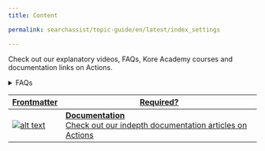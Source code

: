 ```yaml
---
title: Content

permalink: searchassist/topic-guide/en/latest/index_settings

---
```

<!--#### Topic Guide
######  Actions-->

  Check out our explanatory videos, FAQs, Kore Academy courses and documentation links on Actions.


<details>
  <summary>FAQs
  </summary>

  <a class="doc-link" target="_blank" href="https://docs.kore.ai/searchassist/concepts/managing-content/linking-your-virtual-assistant/#Integrating_Virtual_Assistant_With_Your_SearchAssist_App">
 
  How do I integrate a Virtual Assistant with the application?

</a>

 <a class="doc-link" target="_blank" href="https://docs.kore.ai/searchassist/concepts/managing-content/linking-your-virtual-assistant/#Managing_Virtual_Assistant_Actions">
 
  How to manage Virtual Assistant actions?

</a>
 


</details>


<a class="doc-link" target="_blank" href="https://docs.kore.ai/searchassist/concepts/managing-content/linking-your-virtual-assistant/">
 

| Frontmatter | Required? | 
|-------------|-------------|
| ![alt text](images/SA_Documentation.svg "Title") | **Documentation**  <br /> Check out our indepth documentation articles on Actions | 


</a>
